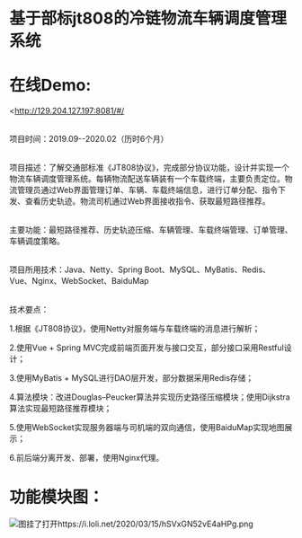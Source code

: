 # 基于部标jt808的冷链物流车辆调度管理系统

# 在线Demo:

<http://129.204.127.197:8081/#/



<br>项目时间：2019.09--2020.02（历时6个月）

<br>项目描述：了解交通部标准《JT808协议》，完成部分协议功能，设计并实现一个物流车辆调度管理系统。每辆物流配送车辆装有一个车载终端，主要负责定位。物流管理员通过Web界面管理订单、车辆、车载终端信息，进行订单分配、指令下发、查看历史轨迹。物流司机通过Web界面接收指令、获取最短路径推荐。

<br>主要功能：最短路径推荐、历史轨迹压缩、车辆管理、车载终端管理、订单管理、车辆调度策略。

<br>项目所用技术：Java、Netty、Spring Boot、MySQL、MyBatis、Redis、Vue、Nginx、WebSocket、BaiduMap

<br>技术要点：

1.根据《JT808协议》，使用Netty对服务端与车载终端的消息进行解析；

2.使用Vue + Spring MVC完成前端页面开发与接口交互，部分接口采用Restful设计；

3.使用MyBatis + MySQL进行DAO层开发，部分数据采用Redis存储；

4.算法模块：改进Douglas–Peucker算法并实现历史路径压缩模块；使用Dijkstra算法实现最短路径推荐模块；

5.使用WebSocket实现服务器端与司机端的双向通信，使用BaiduMap实现地图展示；

6.前后端分离开发、部署，使用Nginx代理。





# 功能模块图：

![图挂了打开https://i.loli.net/2020/03/15/hSVxGN52vE4aHPg.png](https://i.loli.net/2020/03/15/hSVxGN52vE4aHPg.png)
